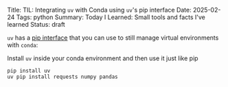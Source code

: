 Title: TIL: Integrating  `uv`  with Conda using  `uv`'s pip interface
Date: 2025-02-24
Tags: python
Summary: Today I Learned: Small tools and facts I've learned
Status: draft

`uv` has a [pip interface](https://docs.astral.sh/uv/getting-started/features/#the-pip-interface) that you can use to still manage virtual environments with `conda`:


Install `uv` inside your conda environment and then use it just like pip

```
pip install uv
uv pip install requests numpy pandas
```
